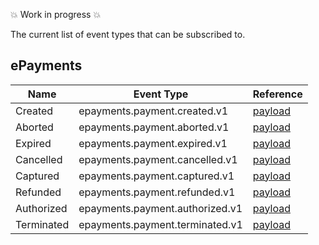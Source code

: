 <!-- START_METADATA
---
title: Webhooks API Events
sidebar_label: Events
sidebar_position: 2
pagination_next: null
pagination_prev: null
---
END_METADATA -->

💥 Work in progress 💥

The current list of event types that can be subscribed to.

## ePayments

| Name       | Event Type                      | Reference                                                                                          |
| ---------- | ------------------------------- | -------------------------------------------------------------------------------------------------- |
| Created    | epayments.payment.created.v1    | [payload](https://vippsas.github.io/vipps-developer-docs/docs/APIs/epayment-api/features/webhooks) |
| Aborted    | epayments.payment.aborted.v1    | [payload](https://vippsas.github.io/vipps-developer-docs/docs/APIs/epayment-api/features/webhooks) |
| Expired    | epayments.payment.expired.v1    | [payload](https://vippsas.github.io/vipps-developer-docs/docs/APIs/epayment-api/features/webhooks) |
| Cancelled  | epayments.payment.cancelled.v1  | [payload](https://vippsas.github.io/vipps-developer-docs/docs/APIs/epayment-api/features/webhooks) |
| Captured   | epayments.payment.captured.v1   | [payload](https://vippsas.github.io/vipps-developer-docs/docs/APIs/epayment-api/features/webhooks) |
| Refunded   | epayments.payment.refunded.v1   | [payload](https://vippsas.github.io/vipps-developer-docs/docs/APIs/epayment-api/features/webhooks) |
| Authorized | epayments.payment.authorized.v1 | [payload](https://vippsas.github.io/vipps-developer-docs/docs/APIs/epayment-api/features/webhooks) |
| Terminated | epayments.payment.terminated.v1 | [payload](https://vippsas.github.io/vipps-developer-docs/docs/APIs/epayment-api/features/webhooks) |
